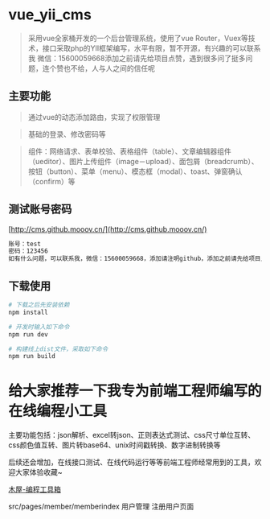 # vue_yii_cms

> 采用vue全家桶开发的一个后台管理系统，使用了vue Router，Vuex等技术，接口采取php的YII框架编写，水平有限，暂不开源，有兴趣的可以联系我
> 微信：15600059668添加之前请先给项目点赞，遇到很多问了挺多问题，连个赞也不给，人与人之间的信任呢

## 主要功能
> 通过vue的动态添加路由，实现了权限管理

> 基础的登录、修改密码等

> 组件：网络请求、表单校验、表格组件（table）、文章编辑器组件（ueditor）、图片上传组件（image－upload）、面包屑（breadcrumb）、按钮（button）、菜单（menu）、模态框（modal）、toast、弹窗确认（confirm）等

## 测试账号密码
[http://cms.github.mooov.cn/](http://cms.github.mooov.cn/)
``` bash
账号：test
密码：123456
如有什么问题，可以联系我，微信：15600059668，添加请注明github，添加之前请先给项目点赞

```

## 下载使用

``` bash
# 下载之后先安装依赖
npm install

# 开发时输入如下命令
npm run dev

# 构建线上dist文件，采取如下命令
npm run build

```

# 给大家推荐一下我专为前端工程师编写的在线编程小工具

主要功能包括：json解析、excel转json、正则表达式测试、css尺寸单位互转、css颜色值互转、图片转base64、unix时间戳转换、数字进制转换等

后续还会增加，在线接口测试、在线代码运行等等前端工程师经常用到的工具，欢迎大家体验收藏~

[木屋-编程工具箱](https://www.mooov.cn?from=github)


src/pages/member/memberindex  用户管理 注册用户页面



